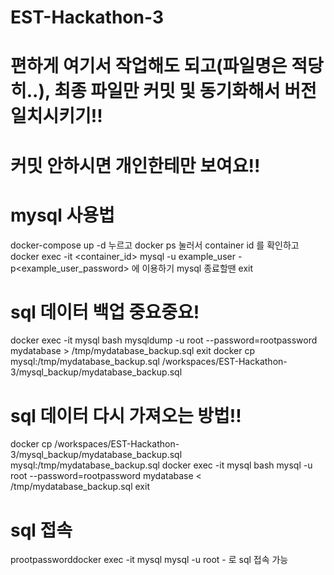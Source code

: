 # EST-Hackathon-3
# 편하게 여기서 작업해도 되고(파일명은 적당히..), 최종 파일만 커밋 및 동기화해서 버전 일치시키기!!
# 커밋 안하시면 개인한테만 보여요!!

# mysql 사용법

docker-compose up -d 누르고 docker ps 눌러서 container id 를 확인하고 docker exec -it <container_id> mysql -u example_user -p<example_user_password> 에 이용하기
mysql 종료할땐 exit

# sql 데이터 백업 중요중요!
docker exec -it mysql bash
mysqldump -u root --password=rootpassword mydatabase > /tmp/mydatabase_backup.sql
exit
docker cp mysql:/tmp/mydatabase_backup.sql /workspaces/EST-Hackathon-3/mysql_backup/mydatabase_backup.sql

# sql 데이터 다시 가져오는 방법!!
docker cp /workspaces/EST-Hackathon-3/mysql_backup/mydatabase_backup.sql mysql:/tmp/mydatabase_backup.sql
docker exec -it mysql bash
mysql -u root --password=rootpassword mydatabase < /tmp/mydatabase_backup.sql
exit

# sql 접속
prootpassworddocker exec -it mysql mysql -u root - 로 sql 접속 가능

